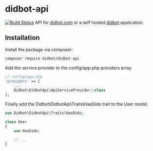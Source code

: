 # didbot-api
[![Build Status](https://travis-ci.org/didbot/didbot-api.svg?branch=master)](https://travis-ci.org/didbot/didbot-api)
API for [didbot.com](https://didbot.com) or a self hosted [didbot](https://github.com/didbot/didbot) application.

##  Installation

Install the package via composer:
```bash
composer require didbot/didbot-api
```

Add the service provider to the config/app.php providers array
```php
// config/app.php
'providers' => [
    ...
    Didbot\DidbotApi\ApiServiceProvider::class
];
```

Finally add the Didbot\DidbotApi\Traits\HasDids trait to the User model.

```php
use Didbot\DidbotApi\Traits\HasDids;

class User
{
    use HasDids;

    // ...
}
```

